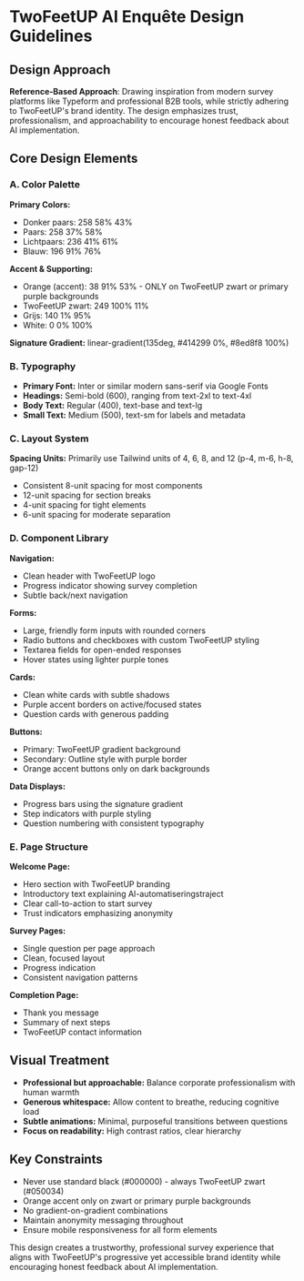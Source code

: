# TwoFeetUP AI Enquête Design Guidelines

## Design Approach
**Reference-Based Approach**: Drawing inspiration from modern survey platforms like Typeform and professional B2B tools, while strictly adhering to TwoFeetUP's brand identity. The design emphasizes trust, professionalism, and approachability to encourage honest feedback about AI implementation.

## Core Design Elements

### A. Color Palette
**Primary Colors:**
- Donker paars: 258 58% 43% 
- Paars: 258 37% 58%
- Lichtpaars: 236 41% 61%
- Blauw: 196 91% 76%

**Accent & Supporting:**
- Orange (accent): 38 91% 53% - ONLY on TwoFeetUP zwart or primary purple backgrounds
- TwoFeetUP zwart: 249 100% 11%
- Grijs: 140 1% 95%
- White: 0 0% 100%

**Signature Gradient:** linear-gradient(135deg, #414299 0%, #8ed8f8 100%)

### B. Typography
- **Primary Font:** Inter or similar modern sans-serif via Google Fonts
- **Headings:** Semi-bold (600), ranging from text-2xl to text-4xl
- **Body Text:** Regular (400), text-base and text-lg
- **Small Text:** Medium (500), text-sm for labels and metadata

### C. Layout System
**Spacing Units:** Primarily use Tailwind units of 4, 6, 8, and 12 (p-4, m-6, h-8, gap-12)
- Consistent 8-unit spacing for most components
- 12-unit spacing for section breaks
- 4-unit spacing for tight elements
- 6-unit spacing for moderate separation

### D. Component Library

**Navigation:**
- Clean header with TwoFeetUP logo
- Progress indicator showing survey completion
- Subtle back/next navigation

**Forms:**
- Large, friendly form inputs with rounded corners
- Radio buttons and checkboxes with custom TwoFeetUP styling
- Textarea fields for open-ended responses
- Hover states using lighter purple tones

**Cards:**
- Clean white cards with subtle shadows
- Purple accent borders on active/focused states
- Question cards with generous padding

**Buttons:**
- Primary: TwoFeetUP gradient background
- Secondary: Outline style with purple border
- Orange accent buttons only on dark backgrounds

**Data Displays:**
- Progress bars using the signature gradient
- Step indicators with purple styling
- Question numbering with consistent typography

### E. Page Structure

**Welcome Page:**
- Hero section with TwoFeetUP branding
- Introductory text explaining AI-automatiseringstraject
- Clear call-to-action to start survey
- Trust indicators emphasizing anonymity

**Survey Pages:**
- Single question per page approach
- Clean, focused layout
- Progress indication
- Consistent navigation patterns

**Completion Page:**
- Thank you message
- Summary of next steps
- TwoFeetUP contact information

## Visual Treatment
- **Professional but approachable:** Balance corporate professionalism with human warmth
- **Generous whitespace:** Allow content to breathe, reducing cognitive load
- **Subtle animations:** Minimal, purposeful transitions between questions
- **Focus on readability:** High contrast ratios, clear hierarchy

## Key Constraints
- Never use standard black (#000000) - always TwoFeetUP zwart (#050034)
- Orange accent only on zwart or primary purple backgrounds
- No gradient-on-gradient combinations
- Maintain anonymity messaging throughout
- Ensure mobile responsiveness for all form elements

This design creates a trustworthy, professional survey experience that aligns with TwoFeetUP's progressive yet accessible brand identity while encouraging honest feedback about AI implementation.